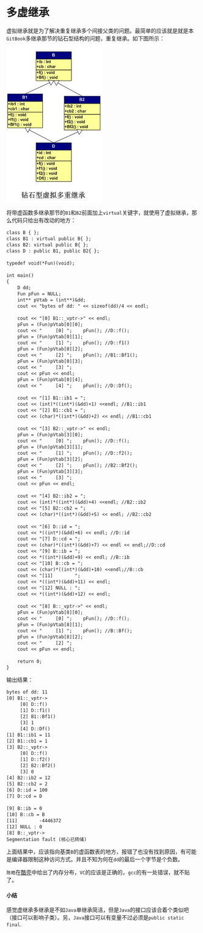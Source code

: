 # 多虚继承

虚拟继承就是为了解决重复继承多个间接父类的问题。最简单的应该就是就是本`GitBook`多继承那节的钻石型结构的问题，重复继承。如下图所示：

![multi_vir_inheritance](../../img/vptr/multi_vir_inheritance.jpg)

将带虚函数多继承那节的`B1`和`B2`前面加上`virtual`关键字，就使用了虚拟继承，那么代码只给出有改动的地方：

```
class B { };
class B1 : virtual public B{ };
class B2: virtual public B{ };
class D : public B1, public B2{ };

typedef void(*Fun)(void);

int main()
{
    D dd;
    Fun pFun = NULL;
    int** pVtab = (int**)&dd;
    cout << "bytes of dd: " << sizeof(dd)/4 << endl;

    cout << "[0] B1::_vptr->" << endl;
    pFun = (Fun)pVtab[0][0];
    cout << "     [0] ";    pFun(); //D::f();
    pFun = (Fun)pVtab[0][1];
    cout << "     [1] ";    pFun(); //D::f1()
    pFun = (Fun)pVtab[0][2];
    cout << "     [2] ";    pFun(); //B1::Bf1();
    pFun = (Fun)pVtab[0][3];
    cout << "     [3] ";
    cout << pFun << endl;
    pFun = (Fun)pVtab[0][4];
    cout << "     [4] ";    pFun(); //D::Df();

    cout << "[1] B1::ib1 = ";
    cout << (int)*((int*)(&dd)+1) <<endl; //B1::ib1
    cout << "[2] B1::cb1 = ";
    cout << (char)*((int*)(&dd)+2) << endl; //B1::cb1

    cout << "[3] B2::_vptr->" << endl;
    pFun = (Fun)pVtab[3][0];
    cout << "     [0] ";    pFun(); //D::f();
    pFun = (Fun)pVtab[3][1];
    cout << "     [1] ";    pFun(); //D::f2();
    pFun = (Fun)pVtab[3][2];
    cout << "     [2] ";    pFun(); //B2::Bf2();
    pFun = (Fun)pVtab[3][3];
    cout << "     [3] ";
    cout << pFun << endl;

    cout << "[4] B2::ib2 = ";
    cout << (int)*((int*)(&dd)+4) <<endl; //B2::ib2
    cout << "[5] B2::cb2 = ";
    cout << (char)*((int*)(&dd)+5) << endl; //B2::cb2

    cout << "[6] D::id = ";
    cout << *((int*)(&dd)+6) << endl; //D::id
    cout << "[7] D::cd = ";
    cout << (char)*((int*)(&dd)+7) << endl << endl;//D::cd
    cout << "[9] B::ib = ";
    cout << *((int*)(&dd)+9) << endl; //B::ib
    cout << "[10] B::cb = ";
    cout << (char)*((int*)(&dd)+10) <<endl;//B::cb
    cout << "[11]        ";
    cout << *((int*)(&dd)+11) << endl;
    cout << "[12] NULL : ";
    cout << *((int*)(&dd)+12) << endl;

    cout << "[8] B::_vptr->" << endl;
    pFun = (Fun)pVtab[8][0];
    cout << "     [0] ";    pFun(); //D::f();
    pFun = (Fun)pVtab[8][1];
    cout << "     [1] ";    pFun(); //B::Bf();
    pFun = (Fun)pVtab[8][2];
    cout << "     [2] ";
    cout << pFun << endl;

    return 0;
}
```

输出结果：

```
bytes of dd: 11
[0] B1::_vptr->
     [0] D::f()
     [1] D::f1()
     [2] B1::Bf1()
     [3] 1
     [4] D::Df()
[1] B1::ib1 = 11
[2] B1::cb1 = 1
[3] B2::_vptr->
     [0] D::f()
     [1] D::f2()
     [2] B2::Bf2()
     [3] 0
[4] B2::ib2 = 12
[5] B2::cb2 = 2
[6] D::id = 100
[7] D::cd = D

[9] B::ib = 0
[10] B::cb = B
[11]        -4446372
[12] NULL : 0
[8] B::_vptr->
Segmentation fault (核心已转储)
```

上面结果中，应该指向基类`B`的虚函数表的地方，报错了也没有找到原因，有可能是编译器限制这种访问方式。并且不知为何在`dd`的最后一个字节是个负数。

`陈皓`在[酷壳]()中给出了内存分布，`VC`的应该是正确的，`gcc`的有一处错误，就不贴了。

#### 小结

感觉虚继承多继承是不如`Java`单继承简洁，但是`Java`的接口应该合着个类似吧（接口可以影响子类）。另，`Java`接口可以有变量不过必须是`public static final`.